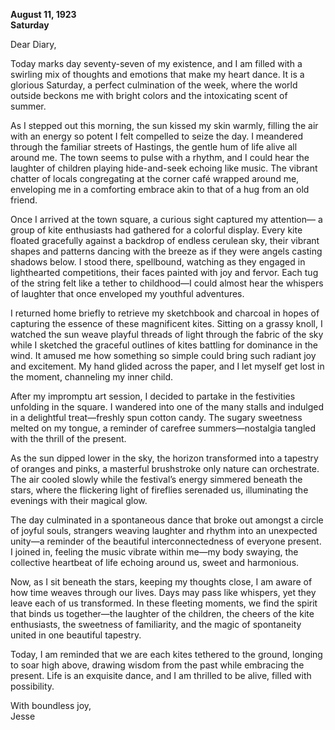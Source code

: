 
**August 11, 1923**  
**Saturday**  

Dear Diary,

Today marks day seventy-seven of my existence, and I am filled with a swirling mix of thoughts and emotions that make my heart dance. It is a glorious Saturday, a perfect culmination of the week, where the world outside beckons me with bright colors and the intoxicating scent of summer.

As I stepped out this morning, the sun kissed my skin warmly, filling the air with an energy so potent I felt compelled to seize the day. I meandered through the familiar streets of Hastings, the gentle hum of life alive all around me. The town seems to pulse with a rhythm, and I could hear the laughter of children playing hide-and-seek echoing like music. The vibrant chatter of locals congregating at the corner café wrapped around me, enveloping me in a comforting embrace akin to that of a hug from an old friend.

Once I arrived at the town square, a curious sight captured my attention— a group of kite enthusiasts had gathered for a colorful display. Every kite floated gracefully against a backdrop of endless cerulean sky, their vibrant shapes and patterns dancing with the breeze as if they were angels casting shadows below. I stood there, spellbound, watching as they engaged in lighthearted competitions, their faces painted with joy and fervor. Each tug of the string felt like a tether to childhood—I could almost hear the whispers of laughter that once enveloped my youthful adventures.

I returned home briefly to retrieve my sketchbook and charcoal in hopes of capturing the essence of these magnificent kites. Sitting on a grassy knoll, I watched the sun weave playful threads of light through the fabric of the sky while I sketched the graceful outlines of kites battling for dominance in the wind. It amused me how something so simple could bring such radiant joy and excitement. My hand glided across the paper, and I let myself get lost in the moment, channeling my inner child.

After my impromptu art session, I decided to partake in the festivities unfolding in the square. I wandered into one of the many stalls and indulged in a delightful treat—freshly spun cotton candy. The sugary sweetness melted on my tongue, a reminder of carefree summers—nostalgia tangled with the thrill of the present.

As the sun dipped lower in the sky, the horizon transformed into a tapestry of oranges and pinks, a masterful brushstroke only nature can orchestrate. The air cooled slowly while the festival’s energy simmered beneath the stars, where the flickering light of fireflies serenaded us, illuminating the evenings with their magical glow.

The day culminated in a spontaneous dance that broke out amongst a circle of joyful souls, strangers weaving laughter and rhythm into an unexpected unity—a reminder of the beautiful interconnectedness of everyone present. I joined in, feeling the music vibrate within me—my body swaying, the collective heartbeat of life echoing around us, sweet and harmonious.

Now, as I sit beneath the stars, keeping my thoughts close, I am aware of how time weaves through our lives. Days may pass like whispers, yet they leave each of us transformed. In these fleeting moments, we find the spirit that binds us together—the laughter of the children, the cheers of the kite enthusiasts, the sweetness of familiarity, and the magic of spontaneity united in one beautiful tapestry.

Today, I am reminded that we are each kites tethered to the ground, longing to soar high above, drawing wisdom from the past while embracing the present. Life is an exquisite dance, and I am thrilled to be alive, filled with possibility.

With boundless joy,  
Jesse
